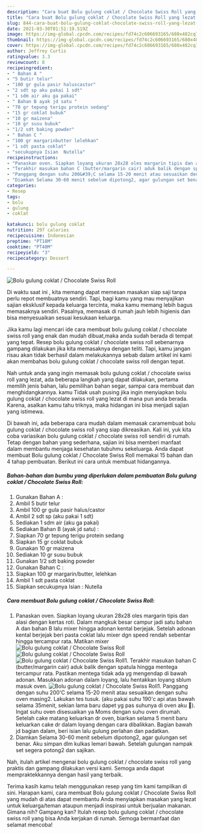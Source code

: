 ```yaml
---
description: "Cara buat Bolu gulung coklat / Chocolate Swiss Roll yang lezat Untuk Jualan"
title: "Cara buat Bolu gulung coklat / Chocolate Swiss Roll yang lezat Untuk Jualan"
slug: 844-cara-buat-bolu-gulung-coklat-chocolate-swiss-roll-yang-lezat-untuk-jualan
date: 2021-03-30T01:51:19.519Z
image: https://img-global.cpcdn.com/recipes/fd74c2c606693165/680x482cq70/bolu-gulung-coklat-chocolate-swiss-roll-foto-resep-utama.jpg
thumbnail: https://img-global.cpcdn.com/recipes/fd74c2c606693165/680x482cq70/bolu-gulung-coklat-chocolate-swiss-roll-foto-resep-utama.jpg
cover: https://img-global.cpcdn.com/recipes/fd74c2c606693165/680x482cq70/bolu-gulung-coklat-chocolate-swiss-roll-foto-resep-utama.jpg
author: Jeffrey Curtis
ratingvalue: 3.3
reviewcount: 8
recipeingredient:
- " Bahan A "
- "5 butir telur"
- "100 gr gula pasir haluscastor"
- "2 sdt sp aku pakai 1 sdt"
- "1 sdm air aku ga pakai"
- " Bahan B ayak jd satu "
- "70 gr tepung terigu protein sedang"
- "15 gr coklat bubuk"
- "10 gr maizena"
- "10 gr susu bubuk"
- "1/2 sdt baking powder"
- " Bahan C "
- "100 gr margarinbutter lelehkan"
- "1 sdt pasta coklat"
- "secukupnya Isian  Nutella"
recipeinstructions:
- "Panaskan oven. Siapkan loyang ukuran 28x28 oles margarin tipis dan alasi dengan kertas roti. Dalam mangkuk besar campur jadi satu bahan A dan bahan B lalu mixer hingga adonan kental berjejak. Setelah adonan kental berjejak beri pasta coklat lalu mixer dgn speed rendah sebentar hingga tercampur rata. Matikan mixer"
- "Terakhir masukan bahan C (butter/margarin cair) aduk balik dengan spatula hingga mentega tercampur rata. Pastikan mentega tidak ada yg mengendap di bawah adonan. Masukkan adonan dalam loyang, lalu hentakkan loyang sblum masuk oven."
- "Panggang dengan suhu 200&#39;C selama 15-20 menit atau sesuaikan dengan suhu oven masing2. Lakukan tes tusuk. (aku pakai suhu 190&#39;c api atas bawah selama 35menit, sekian lama baru dapet yg pas suhunya di oven aku 🤭). Ingat suhu oven disesuaikan ya Moms dengan suhu oven dirumah. Setelah cake matang keluarkan dr oven, biarkan selama 5 menit baru keluarkan cake dr dalam loyang dengan cara dibalikkan. Bagian bawah jd bagian dalam, beri isian lalu gulung perlahan dan padatkan."
- "Diamkan Selama 30-60 menit sebelum dipotong2, agar gulungan set benar. Aku simpan dlm kulkas lemari bawah. Setelah gulungan nampak set segera potong2 dan sajikan."
categories:
- Resep
tags:
- bolu
- gulung
- coklat

katakunci: bolu gulung coklat 
nutrition: 297 calories
recipecuisine: Indonesian
preptime: "PT18M"
cooktime: "PT40M"
recipeyield: "3"
recipecategory: Dessert

---
```



![Bolu gulung coklat / Chocolate Swiss Roll](https://img-global.cpcdn.com/recipes/fd74c2c606693165/680x482cq70/bolu-gulung-coklat-chocolate-swiss-roll-foto-resep-utama.jpg)

Di waktu  saat ini , kita memang dapat memesan masakan siap saji tanpa perlu repot membuatnya sendiri. Tapi, bagi kamu yang mau menyajikan sajian eksklusif kepada keluarga tercinta, maka kamu memang lebih bagus memasaknya sendiri. Pasalnya, memasak di rumah jauh lebih higienis dan bisa menyesuaikan sesuai kesukaan keluarga.

Jika kamu lagi mencari ide cara membuat bolu gulung coklat / chocolate swiss roll yang enak dan mudah dibuat,maka anda sudah berada di tempat yang tepat. Resep bolu gulung coklat / chocolate swiss roll  sebenarnya gampang dilakukan jika kita memasaknya dengan teliti. Tapi, kamu jangan risau akan tidak berhasil dalam melakukannya 
sebab dalam artikel ini kami akan membahas bolu gulung coklat / chocolate swiss roll dengan tepat.  



Nah untuk anda yang ingin memasak bolu gulung coklat / chocolate swiss roll yang lezat, ada beberapa langkah yang dapat dilakukan, pertama memilih jenis bahan, lalu pemilihan bahan segar, sampai cara membuat dan menghidangkannya. kamu Tidak usah pusing jika ingin menyiapkan bolu gulung coklat / chocolate swiss roll yang lezat di mana pun anda berada. Karena, asalkan kamu  tahu triknya, maka hidangan ini bisa menjadi sajian yang istimewa.

Di bawah ini, ada beberapa cara mudah dalam memasak caramembuat bolu gulung coklat / chocolate swiss roll yang siap dikreasikan. Kali ini, yuk kita coba variasikan bolu gulung coklat / chocolate swiss roll sendiri di rumah. Tetap dengan bahan yang sederhana, sajian ini bisa memberi manfaat dalam membantu menjaga kesehatan tubuhmu sekeluarga. Anda dapat membuat Bolu gulung coklat / Chocolate Swiss Roll memakai 15 bahan dan 4 tahap pembuatan. Berikut ini cara untuk membuat hidangannya.

<!--inarticleads1-->

##### Bahan-bahan dan bumbu yang diperlukan dalam pembuatan Bolu gulung coklat / Chocolate Swiss Roll:

1. Gunakan  Bahan A :
1. Ambil 5 butir telur
1. Ambil 100 gr gula pasir halus/castor
1. Ambil 2 sdt sp (aku pakai 1 sdt)
1. Sediakan 1 sdm air (aku ga pakai)
1. Sediakan  Bahan B (ayak jd satu) :
1. Siapkan 70 gr tepung terigu protein sedang
1. Siapkan 15 gr coklat bubuk
1. Gunakan 10 gr maizena
1. Sediakan 10 gr susu bubuk
1. Gunakan 1/2 sdt baking powder
1. Gunakan  Bahan C :
1. Siapkan 100 gr margarin/butter, lelehkan
1. Ambil 1 sdt pasta coklat
1. Siapkan secukupnya Isian : Nutella




<!--inarticleads2-->

##### Cara membuat Bolu gulung coklat / Chocolate Swiss Roll:

1. Panaskan oven. Siapkan loyang ukuran 28x28 oles margarin tipis dan alasi dengan kertas roti. Dalam mangkuk besar campur jadi satu bahan A dan bahan B lalu mixer hingga adonan kental berjejak. Setelah adonan kental berjejak beri pasta coklat lalu mixer dgn speed rendah sebentar hingga tercampur rata. Matikan mixer
<img src="https://img-global.cpcdn.com/steps/755f6c3f7f33b06c/160x128cq70/bolu-gulung-coklat-chocolate-swiss-roll-langkah-memasak-1-foto.jpg" alt="Bolu gulung coklat / Chocolate Swiss Roll"><img src="https://img-global.cpcdn.com/steps/108cd7ad2e263607/160x128cq70/bolu-gulung-coklat-chocolate-swiss-roll-langkah-memasak-1-foto.jpg" alt="Bolu gulung coklat / Chocolate Swiss Roll"><img src="https://img-global.cpcdn.com/steps/64cae3822c03ac98/160x128cq70/bolu-gulung-coklat-chocolate-swiss-roll-langkah-memasak-1-foto.jpg" alt="Bolu gulung coklat / Chocolate Swiss Roll">1. Terakhir masukan bahan C (butter/margarin cair) aduk balik dengan spatula hingga mentega tercampur rata. Pastikan mentega tidak ada yg mengendap di bawah adonan. Masukkan adonan dalam loyang, lalu hentakkan loyang sblum masuk oven.
<img src="https://img-global.cpcdn.com/steps/b309e33f2fdbb2f3/160x128cq70/bolu-gulung-coklat-chocolate-swiss-roll-langkah-memasak-2-foto.jpg" alt="Bolu gulung coklat / Chocolate Swiss Roll">1. Panggang dengan suhu 200&#39;C selama 15-20 menit atau sesuaikan dengan suhu oven masing2. Lakukan tes tusuk. (aku pakai suhu 190&#39;c api atas bawah selama 35menit, sekian lama baru dapet yg pas suhunya di oven aku 🤭). Ingat suhu oven disesuaikan ya Moms dengan suhu oven dirumah. Setelah cake matang keluarkan dr oven, biarkan selama 5 menit baru keluarkan cake dr dalam loyang dengan cara dibalikkan. Bagian bawah jd bagian dalam, beri isian lalu gulung perlahan dan padatkan.
1. Diamkan Selama 30-60 menit sebelum dipotong2, agar gulungan set benar. Aku simpan dlm kulkas lemari bawah. Setelah gulungan nampak set segera potong2 dan sajikan.




Nah, itulah artikel mengenai  bolu gulung coklat / chocolate swiss roll  yang praktis dan gampang dilakukan versi kami. Semoga anda dapat mempraktekkannya dengan hasil yang terbaik. 

Terima kasih kamu telah menggunakan resep yang tim kami tampilkan di sini. Harapan kami, cara membuat  Bolu gulung coklat / Chocolate Swiss Roll yang mudah di atas dapat membantu Anda menyiapkan masakan yang lezat untuk keluarga/teman ataupun menjadi inspirasi untuk berjualan makanan. Gimana nih? Gampang kan? Itulah resep bolu gulung coklat / chocolate swiss roll yang bisa Anda kerjakan di rumah. Semoga bermanfaat dan selamat mencoba!

